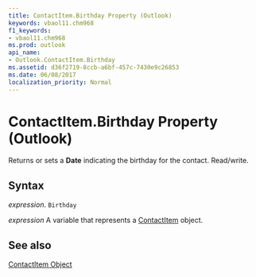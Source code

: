 ```yaml
---
title: ContactItem.Birthday Property (Outlook)
keywords: vbaol11.chm968
f1_keywords:
- vbaol11.chm968
ms.prod: outlook
api_name:
- Outlook.ContactItem.Birthday
ms.assetid: d36f2719-8ccb-a6bf-457c-7430e9c26853
ms.date: 06/08/2017
localization_priority: Normal
---
```



# ContactItem.Birthday Property (Outlook)

Returns or sets a  **Date** indicating the birthday for the contact. Read/write.


## Syntax

_expression_. `Birthday`

_expression_ A variable that represents a [ContactItem](./Outlook.ContactItem.md) object.


## See also


[ContactItem Object](Outlook.ContactItem.md)

